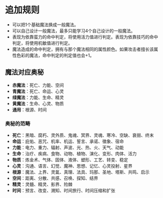 # 追加规则

- 可以把1个基础魔法换成一般魔法。
- 可以自己设计一般魔法，最多只能学习4个自己设计的一般魔法。
- 表现为依靠蛮力的命中判定，将使用活力值进行判定。表现为依靠技巧的命中判定，将使用机敏值进行判定。
- 魔法造成的命中判定，拥有与那个魔法相同的属性颜色。如果攻击者擅长该属性色彩的魔法，命中判定的判定值也会+1。

## 魔法对应奥秘
- **赤魔法**：死亡、力能、空间
- **青魔法**：死亡、命运、心灵
- **绿魔法**：力能、生命、精灵
- **黄魔法**：生命、心灵、物质
- **通用**：根源、时间

### 奥秘的范畴
- **死亡**：黑暗、腐朽、灵外质、鬼魂、冥界、灵魂、寒冷、空缺、衰弱、终末
- **命运**：庇佑、恶咒、机率、机运、誓言、承诺、徵象、宿命
- **力能**：电力、重力、辐射、声波、光、热、火、天气、动能
- **生命**：治疗、疾病、食物、动物、植物、演化、变形、肉体、活力
- **物质**：炼金术、气体、固体、液体、塑形、工艺、转变、稳定
- **心灵**：沟通、语言、幻觉、魔神、思想、记忆、心灵投射、星界
- **根源**：魔法、上界、灵氲、真理、法具、玛那、圣地、塔斯、共鸣、启示
- **空间**：距离、分散、共感、召唤、探知、结界
- **精灵**：灵髓、精灵、影界、险棘
- **时间**：预言、改变、溯知、时间旅行、时间压缩和扩张